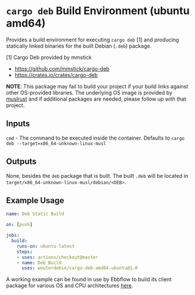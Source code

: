 # `cargo deb` Build Environment (ubuntu amd64)

Provides a build environment for executing `cargo deb` [1] and producing statically linked binaries for the built Debian (`.deb`) package.

[1] Cargo Deb provided by mmstick
- https://github.com/mmstick/cargo-deb
- https://crates.io/crates/cargo-deb

**NOTE**: This package may fail to build your project if your build links against other OS-provided libraries. The underlying OS image is provided by [muslrust](https://github.com/clux/muslrust) and if additional packages are needed, please follow up with that project.

## Inputs

`cmd` - The command to be executed inside the container. Defaults to `cargo deb --target=x86_64-unknown-linux-musl`

## Outputs

None, besides the `deb` package that is built. The built `.deb` will be located in `target/x86_64-unknown-linux-musl/debian/<DEB>`.

## Example Usage

```yaml
name: Deb Static Build

on: [push]

jobs:
  build:
    runs-on: ubuntu-latest
    steps:
    - uses: actions/checkout@master
    - name: Deb Build
      uses: wouterdebie/cargo-deb-amd64-ubuntu@1.0
```

A working example can be found in use by Ebbflow to build its client package for various OS and CPU architectures [here](https://github.com/ebbflow-io/ebbflow/blob/master/.github/workflows/continuous-integration.yml).

